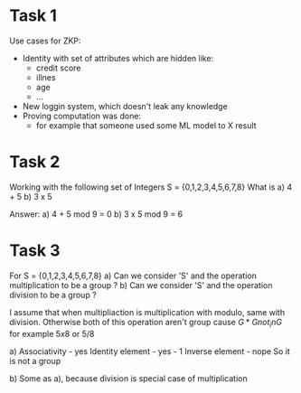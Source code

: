 # Task 1

Use cases for ZKP:
- Identity with set of attributes which are hidden like:
  - credit score
  - illnes
  - age
  - ...
- New loggin system, which doesn't leak any knowledge
- Proving computation was done:
  - for example that someone used some ML model to X result

# Task 2

Working with the following set of Integers S = {0,1,2,3,4,5,6,7,8}
What is
a) 4 + 5
b) 3 x 5

Answer:
a) 4 + 5 mod 9 = 0 
b) 3 x 5 mod 9 = 6

# Task 3
For S = {0,1,2,3,4,5,6,7,8}
a) Can we consider 'S' and the operation multiplication to be a group ?
b) Can we consider 'S' and the operation division to be a group ?

I assume that when multipliaction is multiplication with modulo, same with division.
Otherwise both of this operation aren't group cause $G*G not_in G$ for example $5 x 8$ or $5 / 8$

a) Associativity - yes
   Identity element - yes - 1
   Inverse element - nope
  So it is not a group

b) Some as a), because division is special case of multiplication
